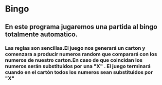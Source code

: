 # Bingo 

## En este programa jugaremos una partida al bingo totalmente automatico.

### Las reglas son sencillas.El juego nos generará un carton y comenzara a producir numeros random que comparará con los numeros de nuestro carton.En caso de que coincidan los numeros serán substituidos por una "X" . El juego terminará cuando en el cartón todos los numeros sean substituidos por "X" 
